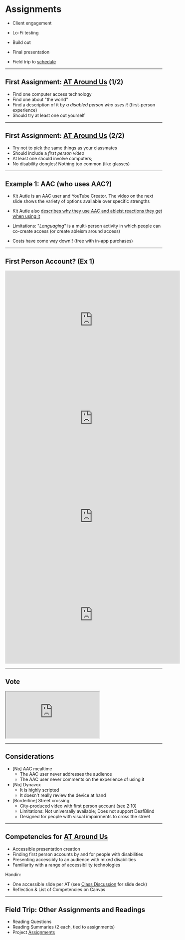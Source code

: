 <!-- .slide: data-background="#003333" -->
# Assignments

- Client engagement
- Lo-Fi testing
- Build out
- Final presentation

-  Field trip to [schedule](/schedule.html)
---

## First Assignment: [AT Around Us](/assignments/finding-accessibility.html) (1/2)

- Find one computer access technology
- Find one about "the world"
- Find a description of it *by a disabled person who uses it* (first-person experience)
- Should  try at least one out yourself

---
## First Assignment: [AT Around Us](/assignments/finding-accessibility.html) (2/2)

- Try not to pick the same things as your classmates
- Should include a *first person video* 
- At least one should involve computers; 
- No disability dongles! 
Nothing too common (like glasses)

---
## Example 1: AAC (who uses AAC?)

- Kit Autie is an AAC user and YouTube Creator.
The video on the next slide shows the variety of options available over specific strengths
- Kit Autie also [describes why they use AAC and  ableist reactions they get when using it](https://www.youtube.com/watch?v=z3YQ9F4SFAQ)

- Limitations: "*Languaging*" is a multi-person activity in which people can co-create access (or create ableism around access)

- Costs have come way down!! (free with in-app purchases)

---
## First Person Account? (Ex 1)

<iframe width="560" height="315" src="https://www.youtube.com/embed/9FzbX1z-JAM?si=-6nHU5ndN72OH6h3" title="Integrating AAC device during Mealtime with nonverbal autism" frameborder="0" allow="accelerometer; autoplay; clipboard-write; encrypted-media; gyroscope; picture-in-picture; web-share" referrerpolicy="strict-origin-when-cross-origin" allowfullscreen><span class="media-title-hidden">A mom describes how she is teaching her child to communicate using  AAC at mealtimes</span></iframe>

<iframe width="560" height="315" src="https://www.youtube.com/embed/z3YQ9F4SFAQ?si=-6nHU5ndN72OH6h3" title="Using AAC as an Autistic person" frameborder="0" allow="accelerometer; autoplay; clipboard-write; encrypted-media; gyroscope; picture-in-picture; web-share" referrerpolicy="strict-origin-when-cross-origin" allowfullscreen><span class="media-title-hidden">A first person account of how Kit Autie uses AAC to communicate  with a few different types of AAC</span></iframe>

<iframe width="560" height="315" src="https://www.youtube.com/embed/tYgMfL-CnGo?si=-6nHU5ndN72OH6h3" title="Window to the world- Discover the I-Series communication device" frameborder="0" allow="accelerometer; autoplay; clipboard-write; encrypted-media; gyroscope; picture-in-picture; web-share" referrerpolicy="strict-origin-when-cross-origin" allowfullscreen><span class="media-title-hidden"> An advertisement for the Tobii Dynavox</span></iframe>

<iframe width="560" height="315" src="https://www.youtube.com/embed/xPlsYhU1HBU?si=jiklQmTbCUQHRcNI" title="Audible Crosswalk in Columbia, MO" frameborder="0" allow="accelerometer; autoplay; clipboard-write; encrypted-media; gyroscope; picture-in-picture; web-share" referrerpolicy="strict-origin-when-cross-origin" allowfullscreen><span class="media-title-hidden">A first person account of reasons and factors using audible crosswalks</span></iframe>

---

## Vote

<iframe src="https://embed.polleverywhere.com/free_text_polls/NTxtnIG1B8z48hRHmfpLy?controls=none&short_poll=true" class="r-stretch"></iframe>

---
## Considerations

- [No] AAC mealtime
  - The AAC user never addresses the audience
  - The  AAC user never comments on the experience of using it
- [No] Dynavox
  - It is highly scripted
  - It doesn't really review the device at hand
- [Borderline] Street crossing
  - City-produced video with first person account (see 2:10)
  - Limitations: Not universally available; Does not support DeafBlind 
  - Designed for people with visual impairments to cross the street

---
## Competencies for [AT Around Us]({{site.baseurl}}/assignments/finding-accessibility.html) 

- Accessible presentation creation
- Finding first person accounts by and for people with disabilities
- Presenting accessibly to an audience with mixed disabilities
- Familiarity with a range of accessibility technologies 

Handin:
- One accessible slide per AT (see [Class Discussion]({{site.discussion}}) for slide deck)
- Reflection & List of Competencies on Canvas

---
## Field Trip: Other Assignments and Readings

- Reading Questions
- Reading Summaries (2 each, tied to assignments)
- Project [Assignments](/assignments)

